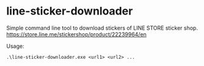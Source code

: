 # line-sticker-downloader

Simple command line tool to download stickers of LINE STORE sticker shop.
https://store.line.me/stickershop/product/22239964/en

Usage: 
```shell
.\line-sticker-downloader.exe <url1> <url2> ...
```